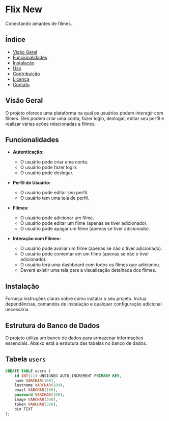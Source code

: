 # Flix New

Conectando amantes de filmes.

## Índice

- [Visão Geral](#visão-geral)
- [Funcionalidades](#funcionalidades)
- [Instalação](#instalação)
- [Uso](#uso)
- [Contribuição](#contribuição)
- [Licença](#licença)
- [Contato](#contato)

## Visão Geral

O projeto oferece uma plataforma na qual os usuários podem interagir com filmes. Eles podem criar uma conta, fazer login, deslogar, editar seu perfil e realizar várias ações relacionadas a filmes.

## Funcionalidades

- **Autenticação:**
  - O usuário pode criar uma conta.
  - O usuário pode fazer login.
  - O usuário pode deslogar.

- **Perfil do Usuário:**
  - O usuário pode editar seu perfil.
  - O usuário tem uma tela de perfil.

- **Filmes:**
  - O usuário pode adicionar um filme.
  - O usuário pode editar um filme (apenas se tiver adicionado).
  - O usuário pode apagar um filme (apenas se tiver adicionado).

- **Interação com Filmes:**
  - O usuário pode avaliar um filme (apenas se não o tiver adicionado).
  - O usuário pode comentar em um filme (apenas se não o tiver adicionado).
  - O usuário terá uma dashboard com todos os filmes que adicionou.
  - Deverá existir uma tela para a visualização detalhada dos filmes.
## Instalação

Forneça instruções claras sobre como instalar o seu projeto. Inclua dependências, comandos de instalação e qualquer configuração adicional necessária.


## Estrutura do Banco de Dados

O projeto utiliza um banco de dados para armazenar informações essenciais. Abaixo está a estrutura das tabelas no banco de dados.

## Tabela `users`

```sql
CREATE TABLE users (
    id INT(11) UNSIGNED AUTO_INCREMENT PRIMARY KEY,
    name VARCHAR(100),
    lastname VARCHAR(100),
    email VARCHAR(100),
    password VARCHAR(100),
    image VARCHAR(300),
    token VARCHAR(300),
    bio TEXT 
);
```